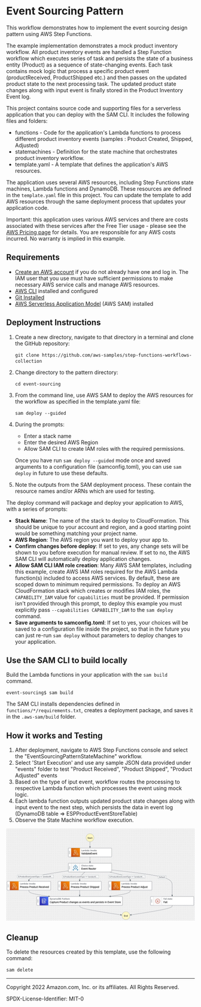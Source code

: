 # Event Sourcing Pattern
This workflow demonstrates how to implement the event sourcing design pattern using AWS Step Functions. 

The example implementation demonstrates a mock product inventory workflow. All product inventory events are handled a Step Function workflow which executes series of task and persists the state of a business entity (Product) as a sequence of state-changing events. Each task contains mock logic that process a specific product event (productReceived, ProductShipped etc.) and then passes on the updated product state to the next processing task. The updated product state changes along with input event is finally stored in the Product Inventory Event log.

This project contains source code and supporting files for a serverless application that you can deploy with the SAM CLI. It includes the following files and folders:

- functions - Code for the application's Lambda functions to process different product inventory events (samples : Product Created, Shipped, Adjusted)
- statemachines - Definition for the state machine that orchestrates product inventory workflow.
- template.yaml - A template that defines the application's AWS resources.

The application uses several AWS resources, including Step Functions state machines, Lambda functions and DynamoDB. These resources are defined in the `template.yaml` file in this project. You can update the template to add AWS resources through the same deployment process that updates your application code.

Important: this application uses various AWS services and there are costs associated with these services after the Free Tier usage - please see the [AWS Pricing page](https://aws.amazon.com/pricing/) for details. You are responsible for any AWS costs incurred. No warranty is implied in this example.


## Requirements

* [Create an AWS account](https://portal.aws.amazon.com/gp/aws/developer/registration/index.html) if you do not already have one and log in. The IAM user that you use must have sufficient permissions to make necessary AWS service calls and manage AWS resources.
* [AWS CLI](https://docs.aws.amazon.com/cli/latest/userguide/install-cliv2.html) installed and configured
* [Git Installed](https://git-scm.com/book/en/v2/Getting-Started-Installing-Git)
* [AWS Serverless Application Model](https://docs.aws.amazon.com/serverless-application-model/latest/developerguide/serverless-sam-cli-install.html) (AWS SAM) installed

## Deployment Instructions

1. Create a new directory, navigate to that directory in a terminal and clone the GitHub repository:
    ```
    git clone https://github.com/aws-samples/step-functions-workflows-collection
    ```
1. Change directory to the pattern directory:
    ```
    cd event-sourcing
    ```
1. From the command line, use AWS SAM to deploy the AWS resources for the workflow as specified in the template.yaml file:
    ```
    sam deploy --guided
    ```
1. During the prompts:
    * Enter a stack name
    * Enter the desired AWS Region
    * Allow SAM CLI to create IAM roles with the required permissions.

    Once you have run `sam deploy --guided` mode once and saved arguments to a configuration file (samconfig.toml), you can use `sam deploy` in future to use these defaults.

1. Note the outputs from the SAM deployment process. These contain the resource names and/or ARNs which are used for testing.


The deploy command will package and deploy your application to AWS, with a series of prompts:

* **Stack Name**: The name of the stack to deploy to CloudFormation. This should be unique to your account and region, and a good starting point would be something matching your project name.
* **AWS Region**: The AWS region you want to deploy your app to.
* **Confirm changes before deploy**: If set to yes, any change sets will be shown to you before execution for manual review. If set to no, the AWS SAM CLI will automatically deploy application changes.
* **Allow SAM CLI IAM role creation**: Many AWS SAM templates, including this example, create AWS IAM roles required for the AWS Lambda function(s) included to access AWS services. By default, these are scoped down to minimum required permissions. To deploy an AWS CloudFormation stack which creates or modifies IAM roles, the `CAPABILITY_IAM` value for `capabilities` must be provided. If permission isn't provided through this prompt, to deploy this example you must explicitly pass `--capabilities CAPABILITY_IAM` to the `sam deploy` command.
* **Save arguments to samconfig.toml**: If set to yes, your choices will be saved to a configuration file inside the project, so that in the future you can just re-run `sam deploy` without parameters to deploy changes to your application.

## Use the SAM CLI to build locally

Build the Lambda functions in your application with the `sam build` command.

```
event-sourcing$ sam build
```

The SAM CLI installs dependencies defined in `functions/*/requirements.txt`, creates a deployment package, and saves it in the `.aws-sam/build` folder.


## How it works and Testing 

1. After deployment, navigate to AWS Step Functions console and select the "EventSourcingPatternStateMachine" workflow.
2. Select 'Start Execution' and use any sample JSON data provided under "events" folder to test "Product Received", "Product Shipped", "Product Adjusted" events
3. Based on the type of iput event, workflow routes the processing to respective Lambda function which processes the event using mock logic.
4. Each lambda function outputs updated product state changes along with input event to the next step, which persists the data in event log (DynamoDB table => ESPProductEventStoreTable)
5. Observe the State Machine workflow execution.

![image](./resources/event-sourcing.png)

## Cleanup
 
To delete the resources created by this template, use the following command:

```bash
sam delete
```

----
Copyright 2022 Amazon.com, Inc. or its affiliates. All Rights Reserved.

SPDX-License-Identifier: MIT-0